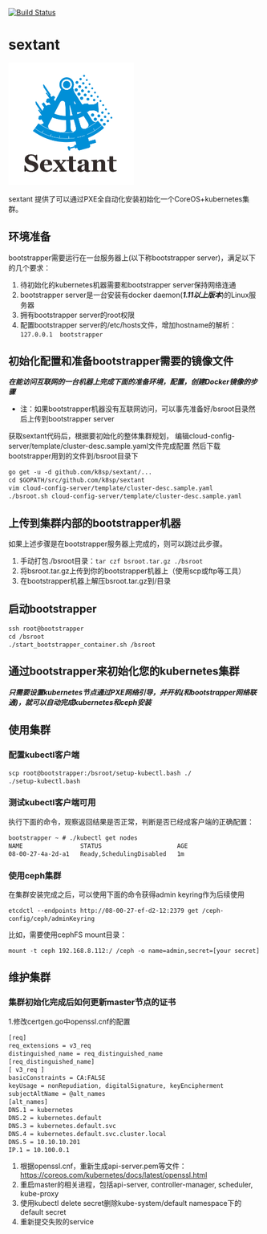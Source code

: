 [![Build Status](https://travis-ci.org/k8sp/sextant.svg?branch=master)](https://travis-ci.org/k8sp/sextant.svg?branch=master)

# sextant
<img src="logo/Sextant.png" width="250">

sextant 提供了可以通过PXE全自动化安装初始化一个CoreOS+kubernetes集群。

## 环境准备
bootstrapper需要运行在一台服务器上(以下称bootstrapper server)，满足以下的几个要求：

1. 待初始化的kubernetes机器需要和bootstrapper server保持网络连通
1. bootstrapper server是一台安装有docker daemon(***1.11以上版本***)的Linux服务器
1. 拥有bootstrapper server的root权限
1. 配置bootstrapper server的/etc/hosts文件，增加hostname的解析：```127.0.0.1  bootstrapper```

## 初始化配置和准备bootstrapper需要的镜像文件
***在能访问互联网的一台机器上完成下面的准备环境，配置，创建Docker镜像的步骤***
* 注：如果bootstrapper机器没有互联网访问，可以事先准备好/bsroot目录然后上传到bootstrapper server

获取sextant代码后，根据要初始化的整体集群规划，
编辑cloud-config-server/template/cluster-desc.sample.yaml文件完成配置
然后下载bootstrapper用到的文件到/bsroot目录下
```
go get -u -d github.com/k8sp/sextant/...
cd $GOPATH/src/github.com/k8sp/sextant
vim cloud-config-server/template/cluster-desc.sample.yaml
./bsroot.sh cloud-config-server/template/cluster-desc.sample.yaml
```

## 上传到集群内部的bootstrapper机器
如果上述步骤是在bootstrapper服务器上完成的，则可以跳过此步骤。

1. 手动打包./bsroot目录：```tar czf bsroot.tar.gz ./bsroot```
1. 将bsroot.tar.gz上传到你的bootstrapper机器上（使用scp或ftp等工具）
1. 在bootstrapper机器上解压bsroot.tar.gz到/目录

## 启动bootstrapper
```
ssh root@bootstrapper
cd /bsroot
./start_bootstrapper_container.sh /bsroot
```

## 通过bootstrapper来初始化您的kubernetes集群
***只需要设置kubernetes节点通过PXE网络引导，并开机(和bootstrapper网络联通)，就可以自动完成kubernetes和ceph安装***

## 使用集群

### 配置kubectl客户端
```
scp root@bootstrapper:/bsroot/setup-kubectl.bash ./
./setup-kubectl.bash
```

### 测试kubectl客户端可用
执行下面的命令，观察返回结果是否正常，判断是否已经成客户端的正确配置：
```
bootstrapper ~ # ./kubectl get nodes
NAME                STATUS                     AGE
08-00-27-4a-2d-a1   Ready,SchedulingDisabled   1m
```

### 使用ceph集群
在集群安装完成之后，可以使用下面的命令获得admin keyring作为后续使用
```
etcdctl --endpoints http://08-00-27-ef-d2-12:2379 get /ceph-config/ceph/adminKeyring
```
比如，需要使用cephFS mount目录：
```
mount -t ceph 192.168.8.112:/ /ceph -o name=admin,secret=[your secret]
```

## 维护集群

### 集群初始化完成后如何更新master节点的证书

1.修改certgen.go中openssl.cnf的配置
```
[req]
req_extensions = v3_req
distinguished_name = req_distinguished_name
[req_distinguished_name]
[ v3_req ]
basicConstraints = CA:FALSE
keyUsage = nonRepudiation, digitalSignature, keyEncipherment
subjectAltName = @alt_names
[alt_names]
DNS.1 = kubernetes
DNS.2 = kubernetes.default
DNS.3 = kubernetes.default.svc
DNS.4 = kubernetes.default.svc.cluster.local
DNS.5 = 10.10.10.201
IP.1 = 10.100.0.1
```
1. 根据openssl.cnf，重新生成api-server.pem等文件：https://coreos.com/kubernetes/docs/latest/openssl.html
1. 重启master的相关进程，包括api-server, controller-manager, scheduler, kube-proxy
1. 使用kubectl delete secret删除kube-system/default namespace下的default secret
1. 重新提交失败的service
